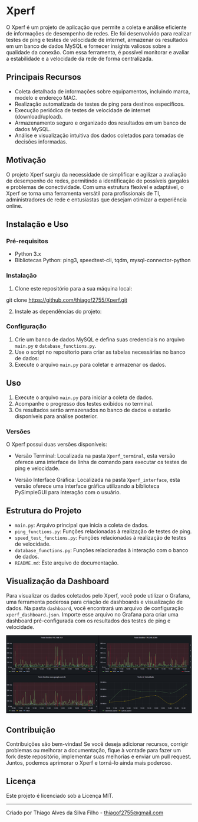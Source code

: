 # Xperf

O Xperf é um projeto de aplicação que permite a coleta e análise eficiente de informações de desempenho de redes. Ele foi desenvolvido para realizar testes de ping e testes de velocidade de internet, armazenar os resultados em um banco de dados MySQL e fornecer insights valiosos sobre a qualidade da conexão. Com essa ferramenta, é possível monitorar e avaliar a estabilidade e a velocidade da rede de forma centralizada.

## Principais Recursos

- Coleta detalhada de informações sobre equipamentos, incluindo marca, modelo e endereço MAC.
- Realização automatizada de testes de ping para destinos específicos.
- Execução periódica de testes de velocidade de internet (download/upload).
- Armazenamento seguro e organizado dos resultados em um banco de dados MySQL.
- Análise e visualização intuitiva dos dados coletados para tomadas de decisões informadas.

## Motivação

O projeto Xperf surgiu da necessidade de simplificar e agilizar a avaliação de desempenho de redes, permitindo a identificação de possíveis gargalos e problemas de conectividade. Com uma estrutura flexível e adaptável, o Xperf se torna uma ferramenta versátil para profissionais de TI, administradores de rede e entusiastas que desejam otimizar a experiência online.

## Instalação e Uso

### Pré-requisitos

- Python 3.x
- Bibliotecas Python: ping3, speedtest-cli, tqdm, mysql-connector-python

### Instalação

1. Clone este repositório para a sua máquina local:

git clone https://github.com/thiagof2755/Xperf.git


2. Instale as dependências do projeto:


### Configuração

1. Crie um banco de dados MySQL e defina suas credenciais no arquivo `main.py` e `database_functions.py`.
2. Use o script no repositorio para criar as tabelas necessárias no banco de dados:
3. Execute o arquivo `main.py` para coletar e armazenar os dados.

## Uso

1. Execute o arquivo `main.py` para iniciar a coleta de dados.
2. Acompanhe o progresso dos testes exibidos no terminal.
3. Os resultados serão armazenados no banco de dados e estarão disponíveis para análise posterior.


### Versões

O Xperf possui duas versões disponíveis:

- Versão Terminal: Localizada na pasta `Xperf_terminal`, esta versão oferece uma interface de linha de comando para executar os testes de ping e velocidade.

- Versão Interface Gráfica: Localizada na pasta `Xperf_interface`, esta versão oferece uma interface gráfica utilizando a biblioteca PySimpleGUI para interação com o usuário.


## Estrutura do Projeto

- `main.py`: Arquivo principal que inicia a coleta de dados.
- `ping_functions.py`: Funções relacionadas à realização de testes de ping.
- `speed_test_functions.py`: Funções relacionadas à realização de testes de velocidade.
- `database_functions.py`: Funções relacionadas à interação com o banco de dados.
- `README.md`: Este arquivo de documentação.



## Visualização da Dashboard

Para visualizar os dados coletados pelo Xperf, você pode utilizar o Grafana, uma ferramenta poderosa para criação de dashboards e visualização de dados. Na pasta `dashboard`, você encontrará um arquivo de configuração `xperf_dashboard.json`. Importe esse arquivo no Grafana para criar uma dashboard pré-configurada com os resultados dos testes de ping e velocidade.

![Exemplo de Dashboard Xperf](dashboard.png)

## Contribuição

Contribuições são bem-vindas! Se você deseja adicionar recursos, corrigir problemas ou melhorar a documentação, fique à vontade para fazer um fork deste repositório, implementar suas melhorias e enviar um pull request. Juntos, podemos aprimorar o Xperf e torná-lo ainda mais poderoso.

## Licença

Este projeto é licenciado sob a Licença MIT.

---

Criado por Thiago Alves da Silva Filho - thiagof2755@gmail.com
